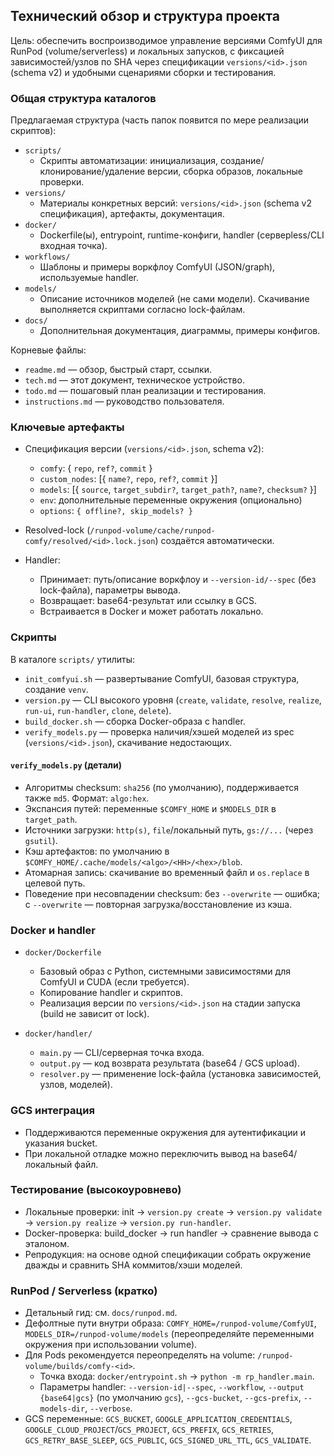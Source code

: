 ## Технический обзор и структура проекта

Цель: обеспечить воспроизводимое управление версиями ComfyUI для RunPod (volume/serverless) и локальных запусков, с фиксацией зависимостей/узлов по SHA через спецификации `versions/<id>.json` (schema v2) и удобными сценариями сборки и тестирования.

### Общая структура каталогов

Предлагаемая структура (часть папок появится по мере реализации скриптов):

-   `scripts/`
    -   Скрипты автоматизации: инициализация, создание/клонирование/удаление версии, сборка образов, локальные проверки.
-   `versions/`
    -   Материалы конкретных версий: `versions/<id>.json` (schema v2 спецификация), артефакты, документация.
-   `docker/`
    -   Dockerfile(ы), entrypoint, runtime-конфиги, handler (серверless/CLI входная точка).
-   `workflows/`
    -   Шаблоны и примеры воркфлоу ComfyUI (JSON/graph), используемые handler.
-   `models/`
    -   Описание источников моделей (не сами модели). Скачивание выполняется скриптами согласно lock-файлам.
-   `docs/`
    -   Дополнительная документация, диаграммы, примеры конфигов.

Корневые файлы:

-   `readme.md` — обзор, быстрый старт, ссылки.
-   `tech.md` — этот документ, техническое устройство.
-   `todo.md` — пошаговый план реализации и тестирования.
-   `instructions.md` — руководство пользователя.

### Ключевые артефакты

-   Спецификация версии (`versions/<id>.json`, schema v2):

    -   `comfy`: { `repo`, `ref?`, `commit` }
    -   `custom_nodes`: [{ `name?`, `repo`, `ref?`, `commit` }]
    -   `models`: [{ `source`, `target_subdir?`, `target_path?`, `name?`, `checksum?` }]
    -   `env`: дополнительные переменные окружения (опционально)
    -   `options`: `{ offline?, skip_models? }`

-   Resolved-lock (`/runpod-volume/cache/runpod-comfy/resolved/<id>.lock.json`) создаётся автоматически.

-   Handler:
    -   Принимает: путь/описание воркфлоу и `--version-id/--spec` (без lock-файла), параметры вывода.
    -   Возвращает: base64-результат или ссылку в GCS.
    -   Встраивается в Docker и может работать локально.

### Скрипты

В каталоге `scripts/` утилиты:

-   `init_comfyui.sh` — развертывание ComfyUI, базовая структура, создание `venv`.
-   `version.py` — CLI высокого уровня (`create`, `validate`, `resolve`, `realize`, `run-ui`, `run-handler`, `clone`, `delete`).
-   `build_docker.sh` — сборка Docker-образа с handler.
-   `verify_models.py` — проверка наличия/хэшей моделей из speс (`versions/<id>.json`), скачивание недостающих.

#### `verify_models.py` (детали)

-   Алгоритмы checksum: `sha256` (по умолчанию), поддерживается также `md5`. Формат: `algo:hex`.
-   Экспансия путей: переменные `$COMFY_HOME` и `$MODELS_DIR` в `target_path`.
-   Источники загрузки: `http(s)`, `file`/локальный путь, `gs://...` (через `gsutil`).
-   Кэш артефактов: по умолчанию в `$COMFY_HOME/.cache/models/<algo>/<HH>/<hex>/blob`.
-   Атомарная запись: скачивание во временный файл и `os.replace` в целевой путь.
-   Поведение при несовпадении checksum: без `--overwrite` — ошибка; с `--overwrite` — повторная загрузка/восстановление из кэша.

### Docker и handler

-   `docker/Dockerfile`

    -   Базовый образ с Python, системными зависимостями для ComfyUI и CUDA (если требуется).
    -   Копирование handler и скриптов.
    -   Реализация версии по `versions/<id>.json` на стадии запуска (build не зависит от lock).

-   `docker/handler/`
    -   `main.py` — CLI/серверная точка входа.
    -   `output.py` — код возврата результата (base64 / GCS upload).
    -   `resolver.py` — применение lock-файла (установка зависимостей, узлов, моделей).

### GCS интеграция

-   Поддерживаются переменные окружения для аутентификации и указания bucket.
-   При локальной отладке можно переключить вывод на base64/локальный файл.

### Тестирование (высокоуровнево)

-   Локальные проверки: init → `version.py create` → `version.py validate` → `version.py realize` → `version.py run-handler`.
-   Docker-проверка: build_docker → run handler → сравнение вывода с эталоном.
-   Репродукция: на основе одной спецификации собрать окружение дважды и сравнить SHA коммитов/хэши моделей.

### RunPod / Serverless (кратко)

-   Детальный гид: см. `docs/runpod.md`.
-   Дефолтные пути внутри образа: `COMFY_HOME=/runpod-volume/ComfyUI`, `MODELS_DIR=/runpod-volume/models` (переопределяйте переменными окружения при использовании volume).
-   Для Pods рекомендуется переопределять на volume: `/runpod-volume/builds/comfy-<id>`.
    -   Точка входа: `docker/entrypoint.sh` → `python -m rp_handler.main`.
    -   Параметры handler: `--version-id|--spec`, `--workflow`, `--output {base64|gcs}` (по умолчанию `gcs`), `--gcs-bucket`, `--gcs-prefix`, `--models-dir`, `--verbose`.
-   GCS переменные: `GCS_BUCKET`, `GOOGLE_APPLICATION_CREDENTIALS`, `GOOGLE_CLOUD_PROJECT`/`GCS_PROJECT`, `GCS_PREFIX`, `GCS_RETRIES`, `GCS_RETRY_BASE_SLEEP`, `GCS_PUBLIC`, `GCS_SIGNED_URL_TTL`, `GCS_VALIDATE`.
